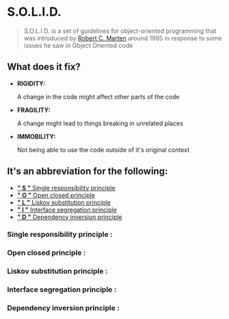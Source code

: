 # S.O.L.I.D.

> S.O.L.I.D. is a set of guidelines for object-oriented programming that was introduced by [Robert C. Marten](https://en.wikipedia.org/wiki/Robert_C._Martin "A.K.A. Uncle bob") around 1995 in response to some issues he saw in Object Oriented code

## What does it fix?

- **RIGIDITY:**

  A change in the code might affect other parts of the code
  
- **FRAGILITY:**

  A change might lead to things breaking in unrelated places
  
- **IMMOBILITY:**

  Not being able to use the code outside of it's original context

## It's an abbreviation for the following:

- [**" S "**  Single responsibility principle](#single-responsibility-principle)
- [**" O "**  Open closed principle](#open-closed-principle)
- [**" L "**  Liskov substitution principle](#liskov-substitution-principle)
- [**" I "**  Interface segregation principle](#interface-segregation-principle)
- [**" D "**  Dependency inversion principle](#dependency-inversion-principle)

### Single responsibility principle :

### Open closed principle :

### Liskov substitution principle :

### Interface segregation principle :

### Dependency inversion principle :

